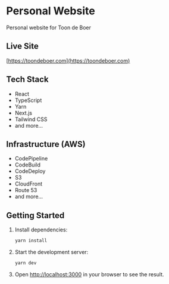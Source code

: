 # Personal Website

Personal website for Toon de Boer

## Live Site

[https://toondeboer.com](https://toondeboer.com)

## Tech Stack

- React
- TypeScript
- Yarn
- Next.js
- Tailwind CSS
- and more...

## Infrastructure (AWS)

- CodePipeline
- CodeBuild
- CodeDeploy
- S3
- CloudFront
- Route 53
- and more...

## Getting Started

1. Install dependencies:
    ```sh
    yarn install
    ```
2. Start the development server:
    ```sh
    yarn dev
    ```
3. Open [http://localhost:3000](http://localhost:3000) in your browser to see the result.